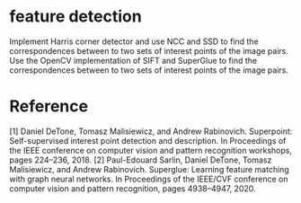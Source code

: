 # feature detection
Implement Harris corner detector and use NCC and SSD to find the correspondences
between to two sets of interest points of the image pairs. Use the OpenCV
implementation of SIFT and SuperGlue to find the correspondences between to two sets
of interest points of the image pairs.

# Reference
[1] Daniel DeTone, Tomasz Malisiewicz, and Andrew Rabinovich. Superpoint: Self-supervised interest point detection and description. In Proceedings of the IEEE conference on computer vision and pattern recognition workshops, pages 224–236, 2018.
[2] Paul-Edouard Sarlin, Daniel DeTone, Tomasz Malisiewicz, and Andrew Rabinovich. Superglue: Learning feature matching with graph neural networks. In Proceedings of the IEEE/CVF conference on computer vision and pattern recognition, pages 4938–4947, 2020.